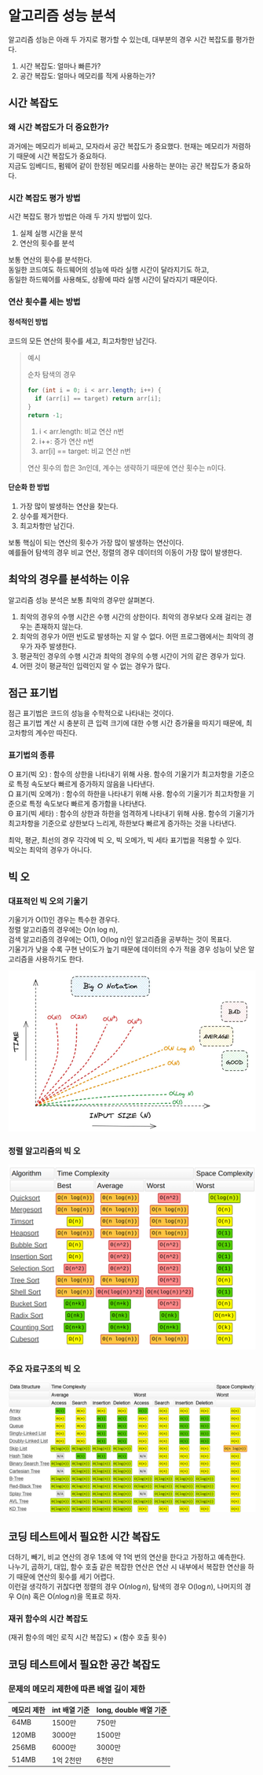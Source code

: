 # 알고리즘 성능 분석

알고리즘 성능은 아래 두 가지로 평가할 수 있는데, 대부분의 경우 시간 복잡도를 평가한다.

1. 시간 복잡도: 얼마나 빠른가?
2. 공간 복잡도: 얼마나 메모리를 적게 사용하는가?

## 시간 복잡도

### 왜 시간 복잡도가 더 중요한가?

과거에는 메모리가 비싸고, 모자라서 공간 복잡도가 중요했다. 현재는 메모리가 저렴하기 때문에 시간 복잡도가 중요하다. </br>
지금도 임베디드, 펌웨어 같이 한정된 메모리를 사용하는 분야는 공간 복잡도가 중요하다.

### 시간 복잡도 평가 방법

시간 복잡도 평가 방법은 아래 두 가지 방법이 있다.

1. 실제 실행 시간을 분석
2. 연산의 횟수를 분석

보통 연산의 횟수를 분석한다. </br>
동일한 코드여도 하드웨어의 성능에 따라 실행 시간이 달라지기도 하고, </br>
동일한 하드웨어를 사용해도, 상황에 따라 실행 시간이 달라지기 때문이다.

### 연산 횟수를 세는 방법

#### 정석적인 방법

코드의 모든 연산의 횟수를 세고, 최고차항만 남긴다.

> 예시
>
> 순차 탐색의 경우
>
> ```java
> for (int i = 0; i < arr.length; i++) {
>   if (arr[i] == target) return arr[i];
> }
> return -1;
> ```
>
> 1. i < arr.length: 비교 연산 n번
> 2. i++: 증가 연산 n번
> 3. arr[i] == target: 비교 연산 n번
>
> 연산 횟수의 합은 3n인데, 계수는 생략하기 때문에 연산 횟수는 n이다.

#### 단순화 한 방법

1. 가장 많이 발생하는 연산을 찾는다.
2. 상수를 제거한다.
3. 최고차항만 남긴다.

보통 핵심이 되는 연산의 횟수가 가장 많이 발생하는 연산이다. </br>
예를들어 탐색의 경우 비교 연산, 정렬의 경우 데이터의 이동이 가장 많이 발생한다.

## 최악의 경우를 분석하는 이유

알고리즘 성능 분석은 보통 최악의 경우만 살펴본다.

1. 최악의 경우의 수행 시간은 수행 시간의 상한이다. 최악의 경우보다 오래 걸리는 경우는 존재하지 않는다.
2. 최악의 경우가 어떤 빈도로 발생하는 지 알 수 없다. 어떤 프로그램에서는 최악의 경우가 자주 발생한다.
3. 평균적인 경우의 수행 시간과 최악의 경우의 수행 시간이 거의 같은 경우가 있다.
4. 어떤 것이 평균적인 입력인지 알 수 없는 경우가 많다.

## 점근 표기법

점근 표기법은 코드의 성능을 수학적으로 나타내는 것이다. </br>
점근 표기법 계산 시 충분히 큰 입력 크기에 대한 수행 시간 증가율을 따지기 때문에, 최고차항의 계수만 따진다.

### 표기법의 종류

O 표기(빅 오) : 함수의 상한을 나타내기 위해 사용. 함수의 기울기가 최고차항을 기준으로 특정 속도보다 빠르게 증가하지 않음을 나타낸다. </br>
Ω 표기(빅 오메가) : 함수의 하한을 나타내기 위해 사용. 함수의 기울기가 최고차항을 기준으로 특정 속도보다 빠르게 증가함을 나타낸다. </br>
Θ 표기(빅 세타) : 함수의 상한과 하한을 엄격하게 나타내기 위해 사용. 함수의 기울기가 최고차항을 기준으로 상한보다 느리게, 하한보다 빠르게 증가하는 것을 나타낸다.

최악, 평균, 최선의 경우 각각에 빅 오, 빅 오메가, 빅 세타 표기법을 적용할 수 있다. </br>
빅오는 최악의 경우가 아니다.

## 빅 오

### 대표적인 빅 오의 기울기

기울기가 O(1)인 경우는 특수한 경우다. </br>
정렬 알고리즘의 경우에는 O(n log n), </br>
검색 알고리즘의 경우에는 O(1), O(log n)인 알고리즘을 공부하는 것이 목표다. </br>
기울기가 낮을 수록 구현 난이도가 높기 때문에 데이터의 수가 적을 경우 성능이 낮은 알고리즘을 사용하기도 한다.

![Image](./BigO.png)

### 정렬 알고리즘의 빅 오

![Image](./BigO_SortAlgorithm.png)

### 주요 자료구조의 빅 오

![Image](./BigO_DataStructure.png)

## 코딩 테스트에서 필요한 시간 복잡도

더하기, 빼기, 비교 연산의 경우 1초에 약 1억 번의 연산을 한다고 가정하고 예측한다. </br>
나누기, 곱하기, 대입, 함수 호출 같은 복잡한 연산은 연산 시 내부에서 복잡한 연산을 하기 때문에 연산의 횟수를 세기 어렵다. </br>
이런걸 생각하기 귀찮다면 정렬의 경우 O($n{\log n}$), 탐색의 경우 O(${\log n}$), 나머지의 경우 O(n) 혹은 O($n{\log n}$)을 목표로 하자.

### 재귀 함수의 시간 복잡도

(재귀 함수의 메인 로직 시간 복잡도) × (함수 호출 횟수)

## 코딩 테스트에서 필요한 공간 복잡도

### 문제의 메모리 제한에 따른 배열 길이 제한

| 메모리 제한 | int 배열 기준 | long, double 배열 기준 |
| ----------- | ------------- | ---------------------- |
| 64MB        | 1500만        | 750만                  |
| 120MB       | 3000만        | 1500만                 |
| 256MB       | 6000만        | 3000만                 |
| 514MB       | 1억 2천만     | 6천만                  |

